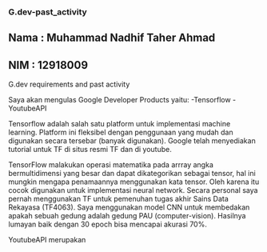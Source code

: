 ### G.dev-past_activity
##  Nama  : Muhammad Nadhif Taher Ahmad
##  NIM   : 12918009
G.dev requirements and past activity

Saya akan mengulas Google Developer Products yaitu:
-Tensorflow
-YoutubeAPI

Tensorflow adalah salah satu platform untuk implementasi machine learning. Platform ini fleksibel dengan penggunaan yang mudah dan digunakan secara tersebar (banyak digunakan). Google telah menyediakan tutorial untuk TF di situs resmi TF dan di youtube.

TensorFlow malakukan operasi matematika pada arrray angka bermultidimensi yang besar dan dapat dikategorikan sebagai tensor, hal ini mungkin mengapa penamaannya menggunakan kata tensor. Oleh karena itu cocok digunakan untuk implementasi neural network. Secara personal saya pernah menggunakan TF untuk pemenuhan tugas akhir Sains Data Rekayasa (TF4063). Saya menggunakan model CNN untuk membedakan apakah sebuah gedung adalah gedung PAU (computer-vision). Hasilnya lumayan baik dengan 30 epoch bisa mencapai akurasi 70%. 

YoutubeAPI merupakan
